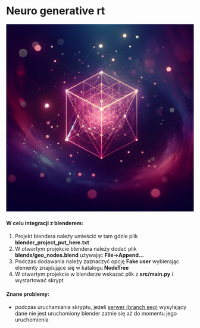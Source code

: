 # Neuro generative rt

![icon](icon.png)

#### W celu integracji z blenderem:
1. Projekt blendera należy umieścić w tam gdzie plik __blender_project_put_here.txt__
2. W otwartym projekcie blendera należy dodać plik __blends/geo_nodes.blend__ używając __File->Append...__
3. Podczas dodawania należy zaznaczyć opcję __Fake user__ wybierając elementy znajdujące się w katalogu __NodeTree__
3. W otwartym projekcie w blenderze wskazać plik z __src/main.py__ i wystartować skrypt

#### Znane problemy:
- podczas uruchamiania skryptu, jeżeli [serwer (branch eeg)](https://github.com/rhoninn11/web_sd_monorepo/tree/eeg) wysyłający dane nie jest uruchomiony blender zatnie się aż do momentu jego uruchomienia
